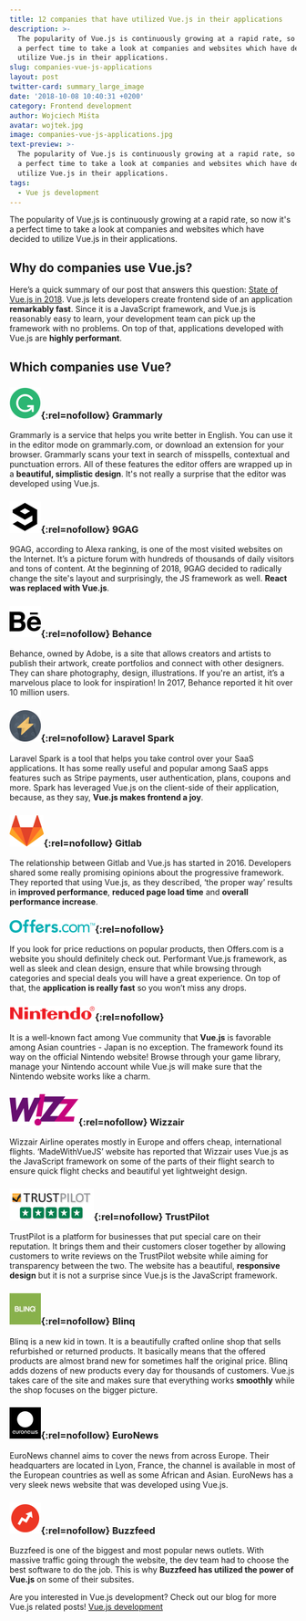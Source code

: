 ```yaml
---
title: 12 companies that have utilized Vue.js in their applications
description: >-
  The popularity of Vue.js is continuously growing at a rapid rate, so now it's
  a perfect time to take a look at companies and websites which have decided to
  utilize Vue.js in their applications.
slug: companies-vue-js-applications
layout: post
twitter-card: summary_large_image
date: '2018-10-08 10:40:31 +0200'
category: Frontend development
author: Wojciech Miśta
avatar: wojtek.jpg
image: companies-vue-js-applications.jpg
text-preview: >-
  The popularity of Vue.js is continuously growing at a rapid rate, so now it's
  a perfect time to take a look at companies and websites which have decided to
  utilize Vue.js in their applications.
tags:
  - Vue js development
---
```

The popularity of Vue.js is continuously growing at a rapid rate, so now it's a perfect time to take a look at companies and websites which have decided to utilize Vue.js in their applications.

## Why do companies use Vue.js?

Here’s a quick summary of our post that answers this question: [State of Vue.js in 2018](https://naturaily.com/blog/vue-js-2018). Vue.js lets developers create frontend side of an application **remarkably fast**. Since it is a JavaScript framework, and Vue.js is reasonably easy to learn, your development team can pick up the framework with no problems. On top of that, applications developed with Vue.js are **highly performant**.

## Which companies use Vue?

### [![vue-js-grammarly](/_assets/images/vue-js-grammarly.png)](https://www.grammarly.com/){:rel=nofollow} Grammarly

Grammarly is a service that helps you write better in English. You can use it in the editor mode on grammarly.com, or download an extension for your browser. Grammarly scans your text in search of misspells, contextual and punctuation errors. All of these features the editor offers are wrapped up in a **beautiful, simplistic design**. It's not really a surprise that the editor was developed using Vue.js.

### [![vue-js-9gag](/_assets/images/vue-js-9gag.png)](https://www.9gag.com/){:rel=nofollow} 9GAG

9GAG, according to Alexa ranking, is one of the most visited websites on the Internet. It’s a picture forum with hundreds of thousands of daily visitors and tons of content. At the beginning of 2018, 9GAG decided to radically change the site's layout and surprisingly, the JS framework as well. **React was replaced with Vue.js**.

### [![vue-js-behance](/_assets/images/vue-js-behance.png)](https://www.behance.net/){:rel=nofollow} Behance

Behance, owned by Adobe, is a site that allows creators and artists to publish their artwork, create portfolios and connect with other designers. They can share photography, design, illustrations. If you're an artist, it’s a marvelous place to look for inspiration! In 2017, Behance reported it hit over 10 million users.

### [![vue-js-laravel-spark](/_assets/images/vue-js-laravel-spark.png)](https://spark.laravel.com/){:rel=nofollow} Laravel Spark

Laravel Spark is a tool that helps you take control over your SaaS applications. It has some really useful and popular among SaaS apps features such as Stripe payments, user authentication, plans, coupons and more. Spark has leveraged Vue.js on the client-side of their application, because, as they say, **Vue.js makes frontend a joy**.

### [![vue-js-gitlab](/_assets/images/vue-js-gitlab.png)](https://gitlab.com/){:rel=nofollow} Gitlab

The relationship between Gitlab and Vue.js has started in 2016. Developers shared some really promising opinions about the progressive framework. They reported that using Vue.js, as they described, ‘the proper way’ results in **improved performance**, **reduced page load time** and **overall performance increase**.

### [![vue-js-offers](/_assets/images/vue-js-offers.png)](https://offers.com/){:rel=nofollow}

If you look for price reductions on popular products, then Offers.com is a website you should definitely check out. Performant Vue.js framework, as well as sleek and clean design, ensure that while browsing through categories and special deals you will have a great experience. On top of that, the **application is really fast** so you won’t miss any drops.

### [![vue-js-nintendo](/_assets/images/vue-js-nintendo.png)](https://nintendo.com/){:rel=nofollow}

It is a well-known fact among Vue community that **Vue.js** is favorable among Asian countries - Japan is no exception. The framework found its way on the official Nintendo website! Browse through your game library, manage your Nintendo account while Vue.js will make sure that the Nintendo website works like a charm.

### [![vue-js-wizzair](/_assets/images/vue-js-wizz.png)](https://wizzair.com/){:rel=nofollow} Wizzair

Wizzair Airline operates mostly in Europe and offers cheap, international flights. ‘MadeWithVueJS’ website has reported that Wizzair uses Vue.js as the JavaScript framework on some of the parts of their flight search to ensure quick flight checks and beautiful yet lightweight design.

### [![vue-js-trustpilot](/_assets/images/vue-js-trustpilot.png)](https://trustpilot.com/){:rel=nofollow} TrustPilot

TrustPilot is a platform for businesses that put special care on their reputation. It brings them and their customers closer together by allowing customers to write reviews on the TrustPilot website while aiming for transparency between the two. The website has a beautiful, **responsive design** but it is not a surprise since Vue.js is the JavaScript framework.

### [![vue-js-blinq](/_assets/images/vue-js-blinq.jpg)](https://www.blinq.com/){:rel=nofollow} Blinq

Blinq is a new kid in town. It is a beautifully crafted online shop that sells refurbished or returned products. It basically means that the offered products are almost brand new for sometimes half the original price. Blinq adds dozens of new products every day for thousands of customers. Vue.js takes care of the site and makes sure that everything works **smoothly** while the shop focuses on the bigger picture.

### [![vue-js-euronews](/_assets/images/vue-js-euronews.png)](https://www.euronews.com/){:rel=nofollow} EuroNews

EuroNews channel aims to cover the news from across Europe. Their headquarters are located in Lyon, France, the channel is available in most of the European countries as well as some African and Asian. EuroNews has a very sleek news website that was developed using Vue.js.

### [![vue-js-buzzfeed](/_assets/images/vue-js-buzzfeed.png)](https://www.buzzfeed.com/){:rel=nofollow} Buzzfeed

Buzzfeed is one of the biggest and most popular news outlets. With massive traffic going through the website, the dev team had to choose the best software to do the job. This is why **Buzzfeed has utilized the power of Vue.js** on some of their subsites.

Are you interested in Vue.js development? Check out our blog for more Vue.js related posts! [Vue.js development](https://naturaily.com/blog/tags/vue-js-development/)
